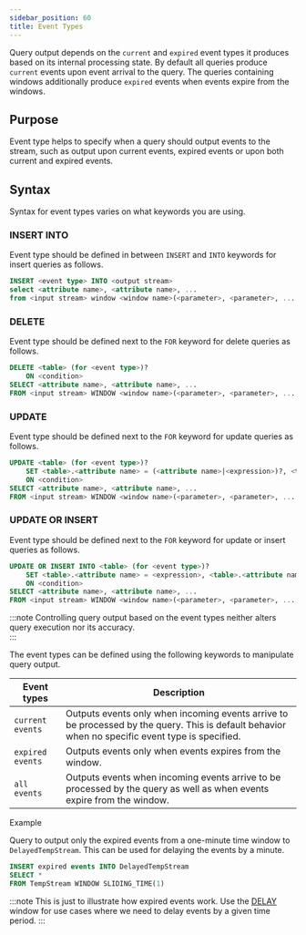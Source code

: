 ```yaml
---
sidebar_position: 60
title: Event Types
---
```


Query output depends on the `current` and `expired` event types it produces based on its internal processing state. By default all queries produce `current` events upon event arrival to the query. The queries containing windows additionally produce `expired` events when events expire from the windows.

## Purpose

Event type helps to specify when a query should output events to the stream, such as output upon current events, expired events or upon both current and expired events.

## Syntax

Syntax for event types varies on what keywords you are using.

### INSERT INTO

Event type should be defined in between `INSERT` and `INTO` keywords for insert queries as follows.

```sql
INSERT <event type> INTO <output stream>
select <attribute name>, <attribute name>, ...
from <input stream> window <window name>(<parameter>, <parameter>, ... )
```

### DELETE

Event type should be defined next to the `FOR` keyword for delete queries as follows.

```sql
DELETE <table> (for <event type>)?
    ON <condition>
SELECT <attribute name>, <attribute name>, ...
FROM <input stream> WINDOW <window name>(<parameter>, <parameter>, ... )
```

### UPDATE

Event type should be defined next to the `FOR` keyword for update queries as follows.

```sql
UPDATE <table> (for <event type>)?
    SET <table>.<attribute name> = (<attribute name>|<expression>)?, <table>.<attribute name> = (<attribute name>|<expression>)?, ...
    ON <condition>
SELECT <attribute name>, <attribute name>, ...
FROM <input stream> WINDOW <window name>(<parameter>, <parameter>, ... )
```

### UPDATE OR INSERT

Event type should be defined next to the `FOR` keyword for update or insert queries as follows.

```sql
UPDATE OR INSERT INTO <table> (for <event type>)?
    SET <table>.<attribute name> = <expression>, <table>.<attribute name> = <expression>, ...
    ON <condition>
SELECT <attribute name>, <attribute name>, ...
FROM <input stream> WINDOW <window name>(<parameter>, <parameter>, ... )
```

:::note
Controlling query output based on the event types neither alters query execution nor its accuracy.  
:::

The event types can be defined using the following keywords to manipulate query output.

| Event types | Description |
|-------------------|-------------|
| `current events` | Outputs events only when incoming events arrive to be processed by the query.  This is default behavior when no specific event type is specified.|
| `expired events` | Outputs events only when events expires from the window. |
| `all events` | Outputs events when incoming events arrive to be processed by the query as well as  when events expire from the window. |

Example

Query to output only the expired events from a one-minute time window to `DelayedTempStream`. This can be used for delaying the events by a minute.

```sql
INSERT expired events INTO DelayedTempStream
SELECT *
FROM TempStream WINDOW SLIDING_TIME(1)
```

:::note
This is just to illustrate how expired events work. Use the [DELAY](../windows/window-types/delay) window for use cases where we need to delay events by a given time period.
:::
